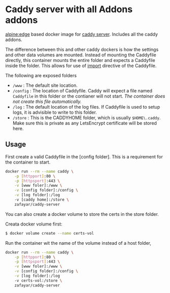 # Caddy server with all Addons addons

[alpine:edge](https://hub.docker.com/_/alpine/) based docker image for [caddy server](https://caddyserver.com/). Includes all the caddy addons.

The difference between this and other caddy dockers is how the settings and other data volumes are mounted.  Instead of mounting the Caddyfile directly, this container mounts the entire folder and expects a Caddyfile inside the folder.  This allows for use of [import](https://caddyserver.com/docs/import) directive of the Caddyfile.

The following are exposed folders

* `/www` : The default site location. 
* `/config` : The location of Caddyfile.  Caddy will expect a file named `Caddyfile` in this folder or the contianer will not start.  *The container does not create this file automatically.* 
* `/log` : The default location of the log files.  If Caddyfile is used to setup logs, it is advisible to write to this folder.
* `/store` : This is the CADDYHOME folder, which is usually `$HOME\.caddy`.  Make sure this is private as any LetsEncrypt certificate will be stored here.

## Usage

First create a valid Caddyfile in the [config folder].  This is a requirement for the container to start.

```sh
docker run --rm --name caddy \
    -p [httpport]:80 \
    -p [httpsport]:443 \
    -v [www foler]:/www \
    -v [config folder]:/config \
    -v [log folder]:/log 
    -v [caddy home]:/store \
    zafayar/caddy-server
```

You can also create a docker volume to store the certs in the store folder.

Creata docker volume first:
```sh
$ docker volume create --name certs-vol
```

Run the container wit the name of the volume instead of a host folder,

```sh
docker run --rm --name caddy \
    -p [httpport]:80 \
    -p [httpsport]:443 \
    -v [www foler]:/www \
    -v [config folder]:/config \
    -v [log folder]:/log 
    -v certs-vol:/store \
    zafayar/caddy-server
```


